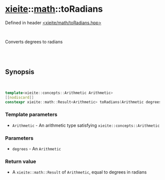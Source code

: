 # [xieite](../xieite.md)::[math](../math.md)::toRadians
Defined in header [<xieite/math/toRadians.hpp>](../../include/xieite/math/toRadians.hpp)

<br/>

Converts degrees to radians

<br/><br/>

## Synopsis

<br/>

```cpp
template<xieite::concepts::Arithmetic Arithmetic>
[[nodiscard]]
constexpr xieite::math::Result<Arithmetic> toRadians(Arithmetic degrees) noexcept;
```
### Template parameters
- `Arithmetic` - An arithmetic type satisfying `xieite::concepts::Arithmetic`
### Parameters
- `degrees` - An `Arithmetic`
### Return value
- A `xieite::math::Result` of `Arithmetic`, equal to degrees in radians
